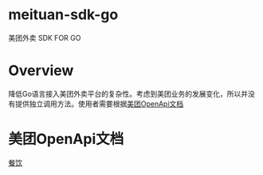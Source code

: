 # meituan-sdk-go
美团外卖 SDK FOR GO

# Overview
降低Go语言接入美团外卖平台的复杂性。考虑到美团业务的发展变化，所以并没有提供独立调用方法。使用者需要根据[美团OpenApi文档](美团OpenApi文档)
















































# 美团OpenApi文档
[餐饮](http://developer.waimai.meituan.com/home/doc/food/1)
